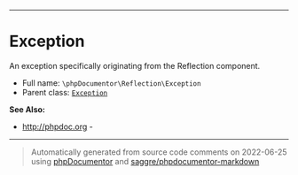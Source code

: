 ***

# Exception

An exception specifically originating from the Reflection component.



* Full name: `\phpDocumentor\Reflection\Exception`
* Parent class: [`Exception`](../../Exception.md)

**See Also:**

* http://phpdoc.org - 






***
> Automatically generated from source code comments on 2022-06-25 using [phpDocumentor](http://www.phpdoc.org/) and [saggre/phpdocumentor-markdown](https://github.com/Saggre/phpDocumentor-markdown)
